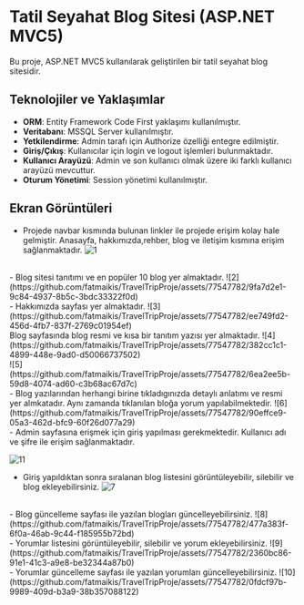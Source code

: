 # Tatil Seyahat Blog Sitesi (ASP.NET MVC5)

Bu proje, ASP.NET MVC5 kullanılarak geliştirilen bir tatil seyahat blog sitesidir.

## Teknolojiler ve Yaklaşımlar

- **ORM**: Entity Framework Code First yaklaşımı kullanılmıştır.
- **Veritabanı**: MSSQL Server kullanılmıştır.
- **Yetkilendirme**: Admin tarafı için Authorize özelliği entegre edilmiştir.
- **Giriş/Çıkış**: Kullanıcılar için login ve logout işlemleri bulunmaktadır.
- **Kullanıcı Arayüzü**: Admin ve son kullanıcı olmak üzere iki farklı kullanıcı arayüzü mevcuttur.
- **Oturum Yönetimi**: Session yönetimi kullanılmıştır.


## Ekran Görüntüleri
- Projede navbar kısmında bulunan linkler ile projede erişim kolay hale gelmiştir. Anasayfa, hakkımızda,rehber, blog ve iletişim kısmına erişim sağlanmaktadır.
![1](https://github.com/fatmaikis/TravelTripProje/assets/77547782/8f038f7c-20f0-4b87-a942-9dd491ec36bb)
</br>
- Blog sitesi tanıtımı ve en popüler 10 blog yer almaktadır.
![2](https://github.com/fatmaikis/TravelTripProje/assets/77547782/9fa7d2e1-9c84-4937-8b5c-3bdc33322f0d)
</br>
- Hakkımızda sayfası yer almaktadır.
![3](https://github.com/fatmaikis/TravelTripProje/assets/77547782/ee749fd2-456d-4fb7-837f-2769c01954ef)
</br>
Blog sayfasında blog resmi ve kısa bir tanıtım yazısı yer almaktadır. 
![4](https://github.com/fatmaikis/TravelTripProje/assets/77547782/382cc1c1-4899-448e-9ad0-d50066737502)
</br>
![5](https://github.com/fatmaikis/TravelTripProje/assets/77547782/6ea2ee5b-59d8-4074-ad60-c3b68ac67d7c)
</br>
- Blog yazılarından herhangi birine tıkladıgınızda detaylı anlatımı ve resmi yer almkatadır. Aynı zamanda tıklanılan bloğa yorum yapılabilmektedir.
![6](https://github.com/fatmaikis/TravelTripProje/assets/77547782/90effce9-05a3-462d-bfc9-60f26d077a29)
</br>
- Admin sayfasına erişmek için giriş yapılması gerekmektedir. Kullanıcı adı ve şifre ile erişim sağlanmaktadır.

![11](https://github.com/fatmaikis/TravelTripProje/assets/77547782/2ed5c4ff-f8f6-4019-8052-2b4c395ceb40)
</br>
- Giriş yapıldıktan sonra sıralanan blog listesini görüntüleyebilir, silebilir ve blog ekleyebilirsiniz.
![7](https://github.com/fatmaikis/TravelTripProje/assets/77547782/1f8f180a-3f84-476c-953c-b1d2d9ad7b19)
</br>
- Blog güncelleme sayfası ile yazılan blogları güncelleyebilirsiniz.
![8](https://github.com/fatmaikis/TravelTripProje/assets/77547782/477a383f-6f0a-46ab-9c44-f185955b72bd)
</br>
- Yorumlar listesini görüntüleyebilir, silebilir ve yorum ekleyebilirsiniz.
![9](https://github.com/fatmaikis/TravelTripProje/assets/77547782/2360bc86-91e1-41c3-a9e8-be32344a87b0)
</br>
- Yorumlar güncelleme sayfası ile yazılan yorumları güncelleyebilirsiniz.
![10](https://github.com/fatmaikis/TravelTripProje/assets/77547782/0fdcf97b-9989-409d-b3a9-38b357088122)


